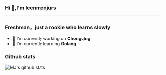 ### Hi 👋,I'm leenmenjurs
-------------------------------------------------------------
### Freshman，just a rookie who learns slowly
 - 🔭 I’m currently working on **Chongqing**<br>
 - 🌱 I’m currently learning **Golang**<br>
 ### Github stats
 ![MJ's github stats](https://github-readme-stats.vercel.app/api?username=MJgopher&show_icons=true&theme=radical)
 
 

